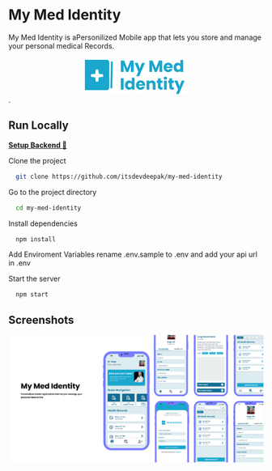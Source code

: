# My Med Identity

My Med Identity is aPersonilized Mobile app that lets you store and manage your personal medical Records.

<div style="text-align:center">
  <img src=".github/images/logo.png" />
</div>.

## Run Locally

[**Setup Backend 🔗**]("https://github.com/itsdevdeepak/my-med-identity-backend")
<br>

Clone the project

```bash
  git clone https://github.com/itsdevdeepak/my-med-identity
```

Go to the project directory

```bash
  cd my-med-identity
```

Install dependencies

```bash
  npm install
```

Add Enviroment Variables
rename .env.sample to .env and add your api url in .env

Start the server

```bash
  npm start
```

## Screenshots

![App Screenshot](.github/images/screenshot.png)
